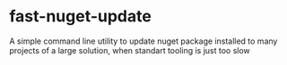 # fast-nuget-update
A simple command line utility to update nuget package installed to many projects of a large solution, when standart tooling is just too slow
